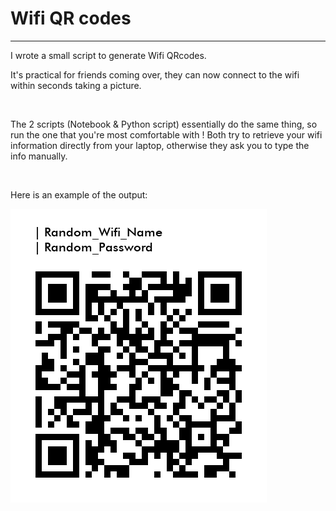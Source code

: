 <h1>Wifi QR codes</h1>

---

I wrote a small script to generate Wifi QRcodes. 

It's practical for friends coming over, they can now connect to the wifi within seconds taking a picture.

<br/>

The 2 scripts (Notebook & Python script) essentially do the same thing, so run the one that you're most comfortable with ! Both try to retrieve your wifi information directly from your laptop, otherwise they ask you to type the info manually.

<br/>

Here is an example of the output:

![Wifi QRcode Example](https://github.com/paulcourty/Wifi_QRcode_generator/blob/main/Wifi%20Random.png)